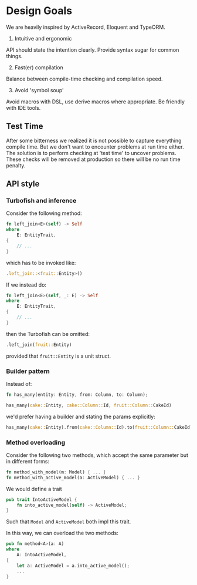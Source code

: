 # Design Goals

We are heavily inspired by ActiveRecord, Eloquent and TypeORM.

1. Intuitive and ergonomic

API should state the intention clearly. Provide syntax sugar for common things.

2. Fast(er) compilation

Balance between compile-time checking and compilation speed.

3. Avoid 'symbol soup'

Avoid macros with DSL, use derive macros where appropriate. Be friendly with IDE tools.

## Test Time

After some bitterness we realized it is not possible to capture everything compile time. But we don't 
want to encounter problems at run time either. The solution is to perform checking at 'test time' to
uncover problems. These checks will be removed at production so there will be no run time penalty.

## API style

### Turbofish and inference

Consider the following method:
```rust
fn left_join<E>(self) -> Self
where
    E: EntityTrait,
{
    // ...
}
```
which has to be invoked like:
```rust
.left_join::<fruit::Entity>()
```

If we instead do:
```rust
fn left_join<E>(self, _: E) -> Self
where
    E: EntityTrait,
{
    // ...
}
```
then the Turbofish can be omitted:
```rust
.left_join(fruit::Entity)
```
provided that `fruit::Entity` is a unit struct.

### Builder pattern

Instead of:
```rust
fn has_many(entity: Entity, from: Column, to: Column);

has_many(cake::Entity, cake::Column::Id, fruit::Column::CakeId)
```

we'd prefer having a builder and stating the params explicitly:
```rust
has_many(cake::Entity).from(cake::Column::Id).to(fruit::Column::CakeId)
```

### Method overloading

Consider the following two methods, which accept the same parameter but in different forms:

```rust
fn method_with_model(m: Model) { ... }
fn method_with_active_model(a: ActiveModel) { ... }
```

We would define a trait

```rust
pub trait IntoActiveModel {
    fn into_active_model(self) -> ActiveModel;
}
```

Such that `Model` and `ActiveModel` both impl this trait.

In this way, we can overload the two methods:

```rust
pub fn method<A>(a: A)
where
    A: IntoActiveModel,
{
    let a: ActiveModel = a.into_active_model();
    ...
}
```